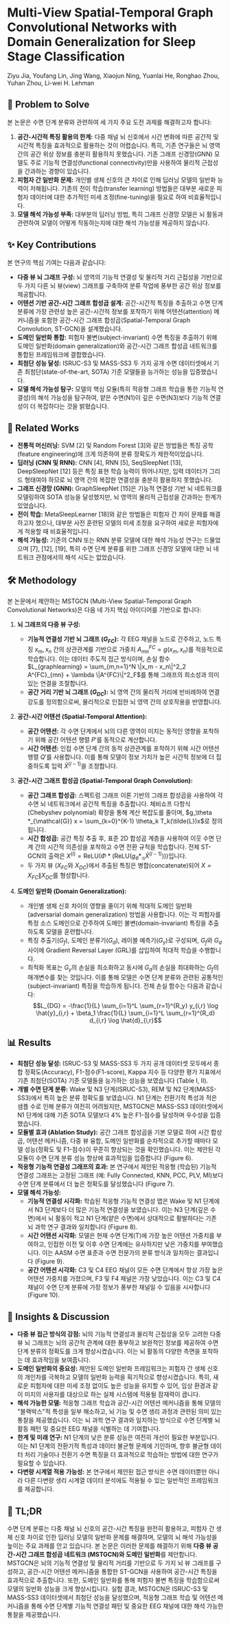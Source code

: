 # Multi-View Spatial-Temporal Graph Convolutional Networks with Domain Generalization for Sleep Stage Classification

Ziyu Jia, Youfang Lin, Jing Wang, Xiaojun Ning, Yuanlai He, Ronghao Zhou, Yuhan Zhou, Li-wei H. Lehman

## 🧩 Problem to Solve

본 논문은 수면 단계 분류와 관련하여 세 가지 주요 도전 과제를 해결하고자 합니다:

1. **공간-시간적 특징 활용의 한계:** 다중 채널 뇌 신호에서 시간 변화에 따른 공간적 및 시간적 특징을 효과적으로 활용하는 것이 어렵습니다. 특히, 기존 연구들은 뇌 영역 간의 공간 위상 정보를 충분히 활용하지 못했습니다. 기존 그래프 신경망(GNN) 모델도 주로 기능적 연결성(functional connectivity)만을 사용하여 물리적 근접성을 간과하는 경향이 있습니다.
2. **피험자 간 일반화 문제:** 개인별 생체 신호의 큰 차이로 인해 딥러닝 모델의 일반화 능력이 저해됩니다. 기존의 전이 학습(transfer learning) 방법들은 대부분 새로운 피험자 데이터에 대한 추가적인 미세 조정(fine-tuning)을 필요로 하여 비효율적입니다.
3. **모델 해석 가능성 부족:** 대부분의 딥러닝 방법, 특히 그래프 신경망 모델은 뇌 활동과 관련하여 모델이 어떻게 작동하는지에 대한 해석 가능성을 제공하지 않습니다.

## ✨ Key Contributions

본 연구의 핵심 기여는 다음과 같습니다:

- **다중 뷰 뇌 그래프 구성:** 뇌 영역의 기능적 연결성 및 물리적 거리 근접성을 기반으로 두 가지 다른 뇌 뷰(view) 그래프를 구축하여 분류 작업에 풍부한 공간 위상 정보를 제공합니다.
- **어텐션 기반 공간-시간 그래프 합성곱 설계:** 공간-시간적 특징을 추출하고 수면 단계 분류에 가장 관련성 높은 공간-시간적 정보를 포착하기 위해 어텐션(attention) 메커니즘을 포함한 공간-시간 그래프 합성곱(Spatial-Temporal Graph Convolution, ST-GCN)을 설계했습니다.
- **도메인 일반화 통합:** 피험자 불변(subject-invariant) 수면 특징을 추출하기 위해 도메인 일반화(domain generalization)와 공간-시간 그래프 합성곱 네트워크를 통합된 프레임워크에 결합했습니다.
- **최첨단 성능 달성:** ISRUC-S3 및 MASS-SS3 두 가지 공개 수면 데이터셋에서 기존 최첨단(state-of-the-art, SOTA) 기준 모델들을 능가하는 성능을 입증했습니다.
- **모델 해석 가능성 탐구:** 모델의 핵심 모듈(특히 적응형 그래프 학습을 통한 기능적 연결성)의 해석 가능성을 탐구하여, 얕은 수면(N1)이 깊은 수면(N3)보다 기능적 연결성이 더 복잡하다는 것을 밝혔습니다.

## 📎 Related Works

- **전통적 머신러닝:** SVM [2] 및 Random Forest [3]와 같은 방법들은 특징 공학(feature engineering)에 크게 의존하여 분류 정확도가 제한적이었습니다.
- **딥러닝 (CNN 및 RNN):** CNN [4], RNN [5], SeqSleepNet [13], DeepSleepNet [12] 등은 특징 표현 학습 능력이 뛰어나지만, 입력 데이터가 그리드 형태여야 하므로 뇌 영역 간의 복잡한 연결성을 충분히 활용하지 못했습니다.
- **그래프 신경망 (GNN):** GraphSleepNet [15]은 기능적 연결성 기반 뇌 네트워크를 모델링하여 SOTA 성능을 달성했지만, 뇌 영역의 물리적 근접성을 간과하는 한계가 있었습니다.
- **전이 학습:** MetaSleepLearner [18]와 같은 방법들은 피험자 간 차이 문제를 해결하고자 했으나, 대부분 사전 훈련된 모델의 미세 조정을 요구하여 새로운 피험자에게 적용할 때 비효율적입니다.
- **해석 가능성:** 기존의 CNN 또는 RNN 분류 모델에 대한 해석 가능성 연구는 드물었으며 [7], [12], [19], 특히 수면 단계 분류를 위한 그래프 신경망 모델에 대한 뇌 네트워크 관점에서의 해석 시도는 없었습니다.

## 🛠️ Methodology

본 논문에서 제안하는 MSTGCN (Multi-View Spatial-Temporal Graph Convolutional Networks)은 다음 네 가지 핵심 아이디어를 기반으로 합니다:

1. **뇌 그래프의 다중 뷰 구성:**

   - **기능적 연결성 기반 뇌 그래프 ($G_{FC}$):** 각 EEG 채널을 노드로 간주하고, 노드 특징 $x_m, x_n$ 간의 상관관계를 기반으로 가중치 $A^{FC}_{mn} = g(x_m, x_n)$를 적응적으로 학습합니다. 이는 데이터 주도적 접근 방식이며, 손실 함수 $L_{graphlearning} = \sum_{m,n=1}^N \|x_m - x_n\|^2_2 A^{FC}_{mn} + \lambda \|A^{FC}\|^2_F$를 통해 그래프의 희소성과 의미 있는 연결을 조절합니다.
   - **공간 거리 기반 뇌 그래프 ($G_{DC}$):** 뇌 영역 간의 물리적 거리에 반비례하여 연결 강도를 정의함으로써, 물리적으로 인접한 뇌 영역 간의 상호작용을 반영합니다.

2. **공간-시간 어텐션 (Spatial-Temporal Attention):**

   - **공간 어텐션:** 각 수면 단계에서 뇌의 다른 영역이 미치는 동적인 영향을 포착하기 위해 공간 어텐션 행렬 $P'$를 동적으로 계산합니다.
   - **시간 어텐션:** 인접 수면 단계 간의 동적 상관관계를 포착하기 위해 시간 어텐션 행렬 $Q'$를 사용합니다. 이를 통해 모델이 정보 가치가 높은 시간적 정보에 더 집중하도록 입력 $\hat{X}^{(l-1)}$을 조정합니다.

3. **공간-시간 그래프 합성곱 (Spatial-Temporal Graph Convolution):**

   - **공간 그래프 합성곱:** 스펙트럼 그래프 이론 기반의 그래프 합성곱을 사용하여 각 수면 뇌 네트워크에서 공간적 특징을 추출합니다. 체비쇼프 다항식(Chebyshev polynomial) 확장을 통해 계산 복잡도를 줄이며, $g_\theta *_{\mathcal{G}} x = \sum_{k=0}^{K-1} \theta_k T_k(\tilde{L})x$로 정의됩니다.
   - **시간 합성곱:** 공간 특징 추출 후, 표준 2D 합성곱 계층을 사용하여 이웃 수면 단계 간의 시간적 의존성을 포착하고 수면 전환 규칙을 학습합니다. 전체 ST-GCN의 출력은 $X^{(l)} = \text{ReLU}(\Phi * (\text{ReLU}(g_\theta *_{\mathcal{G}} \hat{X}^{(l-1)})))$입니다.
   - 두 가지 뷰 ($X_{FC}$와 $X_{DC}$)에서 추출된 특징은 병합(concatenate)되어 $X = X_{FC} \| X_{DC}$를 형성합니다.

4. **도메인 일반화 (Domain Generalization):**
   - 개인별 생체 신호 차이의 영향을 줄이기 위해 적대적 도메인 일반화(adversarial domain generalization) 방법을 사용합니다. 이는 각 피험자를 특정 소스 도메인으로 간주하여 도메인 불변(domain-invariant) 특징을 추출하도록 모델을 훈련합니다.
   - 특징 추출기($G_f$), 도메인 분류기($G_d$), 레이블 예측기($G_y$)로 구성되며, $G_f$와 $G_d$ 사이에 Gradient Reversal Layer (GRL)를 삽입하여 적대적 학습을 수행합니다.
   - 최적화 목표는 $G_y$의 손실을 최소화하고 동시에 $G_d$의 손실을 최대화하는 $G_f$의 매개변수를 찾는 것입니다. 이를 통해 모델은 수면 단계 분류와 관련된 공통적인(subject-invariant) 특징을 학습하게 됩니다. 전체 손실 함수는 다음과 같습니다:
     $$L_{DG} = -\frac{1}{L} \sum_{i=1}^L \sum_{r=1}^{R_y} y_{i,r} \log \hat{y}_{i,r} + \beta_1 \frac{1}{L} \sum_{i=1}^L \sum_{r=1}^{R_d} d_{i,r} \log \hat{d}_{i,r}$$

## 📊 Results

- **최첨단 성능 달성:** ISRUC-S3 및 MASS-SS3 두 가지 공개 데이터셋 모두에서 종합 정확도(Accuracy), F1-점수(F1-score), Kappa 지수 등 다양한 평가 지표에서 기존 최첨단(SOTA) 기준 모델들을 능가하는 성능을 보였습니다 (Table I, II).
- **개별 수면 단계 분류:** Wake 및 N3 단계(ISRUC-S3), REM 및 N2 단계(MASS-SS3)에서 특히 높은 분류 정확도를 보였습니다. N1 단계는 전환기적 특성과 적은 샘플 수로 인해 분류가 여전히 어려웠지만, MSTGCN은 MASS-SS3 데이터셋에서 N1 단계에 대해 기존 SOTA 모델보다 4% 높은 F1-점수를 달성하며 우수성을 입증했습니다.
- **모듈별 효과 (Ablation Study):** 공간 그래프 합성곱을 기본 모델로 하여 시간 합성곱, 어텐션 메커니즘, 다중 뷰 융합, 도메인 일반화를 순차적으로 추가할 때마다 모델 성능(정확도 및 F1-점수)이 꾸준히 향상되는 것을 확인했습니다. 이는 제안된 각 모듈이 수면 단계 분류 성능 향상에 효과적임을 입증합니다 (Figure 6).
- **적응형 기능적 연결성 그래프의 효과:** 본 연구에서 제안된 적응형 (학습된) 기능적 연결성 그래프는 고정된 그래프 (예: Fully Connected, KNN, PCC, PLV, MI)보다 수면 단계 분류에서 더 높은 정확도를 달성했습니다 (Figure 7).
- **모델 해석 가능성:**
  - **기능적 연결성 시각화:** 학습된 적응형 기능적 연결성 맵은 Wake 및 N1 단계에서 N3 단계보다 더 많은 기능적 연결성을 보였습니다. 이는 N3 단계(깊은 수면)에서 뇌 활동이 적고 N1 단계(얕은 수면)에서 상대적으로 활발하다는 기존 뇌 과학 연구 결과와 일치합니다 (Figure 8).
  - **시간 어텐션 시각화:** 모델은 현재 수면 단계(T)에 가장 높은 어텐션 가중치를 부여하고, 인접한 이전 및 이후 수면 단계에는 유사하지만 낮은 가중치를 부여했습니다. 이는 AASM 수면 표준과 수면 전문가의 분류 방식과 일치하는 결과입니다 (Figure 9).
  - **공간 어텐션 시각화:** C3 및 C4 EEG 채널이 모든 수면 단계에서 항상 가장 높은 어텐션 가중치를 가졌으며, F3 및 F4 채널은 가장 낮았습니다. 이는 C3 및 C4 채널이 수면 단계 분류에 가장 정보가 풍부한 채널일 수 있음을 시사합니다 (Figure 10).

## 🧠 Insights & Discussion

- **다중 뷰 접근 방식의 강점:** 뇌의 기능적 연결성과 물리적 근접성을 모두 고려한 다중 뷰 뇌 그래프는 뇌의 공간적 관계에 대한 풍부하고 보완적인 정보를 제공하여 수면 단계 분류의 정확도를 크게 향상시켰습니다. 이는 뇌 활동의 다양한 측면을 포착하는 데 효과적임을 보여줍니다.
- **도메인 일반화의 중요성:** 제안된 도메인 일반화 프레임워크는 피험자 간 생체 신호의 개인차를 극복하고 모델의 일반화 능력을 획기적으로 향상시켰습니다. 특히, 새로운 피험자에 대한 미세 조정 없이도 높은 성능을 유지할 수 있어, 임상 환경과 같이 미지의 사용자를 대상으로 하는 실제 시스템에 적용될 잠재력이 큽니다.
- **해석 가능한 모델:** 적응형 그래프 학습과 공간-시간 어텐션 메커니즘을 통해 모델의 "블랙박스"적 특성을 일부 해소하고, 뇌 기능 및 수면 생리 과정과 관련된 의미 있는 통찰을 제공했습니다. 이는 뇌 과학 연구 결과와 일치하는 방식으로 수면 단계별 뇌 활동 패턴 및 중요한 EEG 채널을 식별하는 데 기여합니다.
- **한계 및 미래 연구:** N1 단계의 낮은 분류 성능은 여전히 개선이 필요한 부분입니다. 이는 N1 단계의 전환기적 특성과 데이터 불균형 문제에 기인하며, 향후 불균형 데이터 처리 기술이나 전환기 수면 특징을 더 효과적으로 학습하는 방법에 대한 연구가 필요할 수 있습니다.
- **다변량 시계열 적용 가능성:** 본 연구에서 제안된 접근 방식은 수면 데이터뿐만 아니라 다른 다변량 생리 시계열 데이터 분석에도 적용될 수 있는 일반적인 프레임워크를 제공합니다.

## 📌 TL;DR

수면 단계 분류는 다중 채널 뇌 신호의 공간-시간 특징을 완전히 활용하고, 피험자 간 생체 신호 차이로 인한 딥러닝 모델의 일반화 문제를 해결하며, 모델의 뇌 해석 가능성을 높이는 주요 과제를 안고 있습니다. 본 논문은 이러한 문제를 해결하기 위해 **다중 뷰 공간-시간 그래프 합성곱 네트워크 (MSTGCN)와 도메인 일반화**를 제안합니다. MSTGCN은 뇌의 기능적 연결성 및 물리적 거리를 기반으로 두 가지 뇌 뷰 그래프를 구성하고, 공간-시간 어텐션 메커니즘을 통합한 ST-GCN을 사용하여 공간-시간 특징을 효과적으로 추출합니다. 또한, 도메인 일반화를 통해 피험자 불변 특징을 학습함으로써 모델의 일반화 성능을 크게 향상시킵니다. 실험 결과, MSTGCN은 ISRUC-S3 및 MASS-SS3 데이터셋에서 최첨단 성능을 달성했으며, 적응형 그래프 학습 및 어텐션 메커니즘을 통해 수면 단계별 기능적 연결성 패턴 및 중요한 EEG 채널에 대한 해석 가능한 통찰을 제공했습니다.
